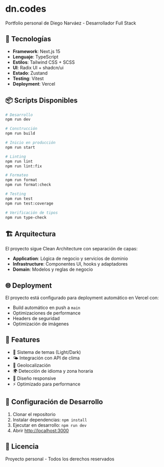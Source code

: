 # dn.codes

Portfolio personal de Diego Narváez - Desarrollador Full Stack

## 🚀 Tecnologías

- **Framework**: Next.js 15
- **Lenguaje**: TypeScript
- **Estilos**: Tailwind CSS + SCSS
- **UI**: Radix UI + shadcn/ui
- **Estado**: Zustand
- **Testing**: Vitest
- **Deployment**: Vercel

## 📦 Scripts Disponibles

```bash
# Desarrollo
npm run dev

# Construcción
npm run build

# Inicio en producción
npm run start

# Linting
npm run lint
npm run lint:fix

# Formateo
npm run format
npm run format:check

# Testing
npm run test
npm run test:coverage

# Verificación de tipos
npm run type-check
```

## 🏗️ Arquitectura

El proyecto sigue Clean Architecture con separación de capas:

- **Application**: Lógica de negocio y servicios de dominio
- **Infrastructure**: Componentes UI, hooks y adaptadores
- **Domain**: Modelos y reglas de negocio

## 🌐 Deployment

El proyecto está configurado para deployment automático en Vercel con:

- Build automático en push a `main`
- Optimizaciones de performance
- Headers de seguridad
- Optimización de imágenes

## 📱 Features

- 🌙 Sistema de temas (Light/Dark)
- 🌤️ Integración con API de clima
- 📍 Geolocalización
- 🌍 Detección de idioma y zona horaria
- 📱 Diseño responsive
- ⚡ Optimizado para performance

## 🔧 Configuración de Desarrollo

1. Clonar el repositorio
2. Instalar dependencias: `npm install`
3. Ejecutar en desarrollo: `npm run dev`
4. Abrir [http://localhost:3000](http://localhost:3000)

## 📄 Licencia

Proyecto personal - Todos los derechos reservados
